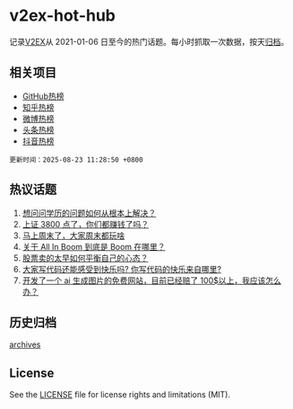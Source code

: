 # v2ex-hot-hub

 记录[V2EX](https://www.v2ex.com/)从 2021-01-06 日至今的热门话题。每小时抓取一次数据，按天[归档](archives)。
 
 ## 相关项目

- [GitHub热榜](https://github.com/snaildev/github-hot-hub)
- [知乎热榜](https://github.com/snaildev/zhihu-hot-hub)
- [微博热榜](https://github.com/snaildev/weibo-hot-hub)
- [头条热榜](https://github.com/snaildev/toutiao-hot-hub)
- [抖音热榜](https://github.com/snaildev/douyin-hot-hub)


 `更新时间：2025-08-23 11:28:50 +0800`

## 热议话题

1. [想问问学历的问题如何从根本上解决？](https://www.v2ex.com/t/1154218)
1. [上证 3800 点了，你们都赚钱了吗？](https://www.v2ex.com/t/1154212)
1. [马上周末了，大家周末都玩啥](https://www.v2ex.com/t/1154252)
1. [关于 All In Boom 到底是 Boom 在哪里？](https://www.v2ex.com/t/1154262)
1. [股票卖的太早如何平衡自己的心态？](https://www.v2ex.com/t/1154329)
1. [大家写代码还能感受到快乐吗? 你写代码的快乐来自哪里?](https://www.v2ex.com/t/1154187)
1. [开发了一个 ai 生成图片的免费网站，目前已经赔了 100$以上，我应该怎么办？](https://www.v2ex.com/t/1154204)

## 历史归档

[archives](archives)

## License

See the [LICENSE](LICENSE) file for license rights and limitations (MIT).
